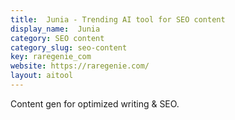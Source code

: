 ```yaml
---
title:  Junia - Trending AI tool for SEO content
display_name:  Junia
category: SEO content
category_slug: seo-content
key: raregenie_com
website: https://raregenie.com/
layout: aitool
---
```


Content gen for optimized writing & SEO.

